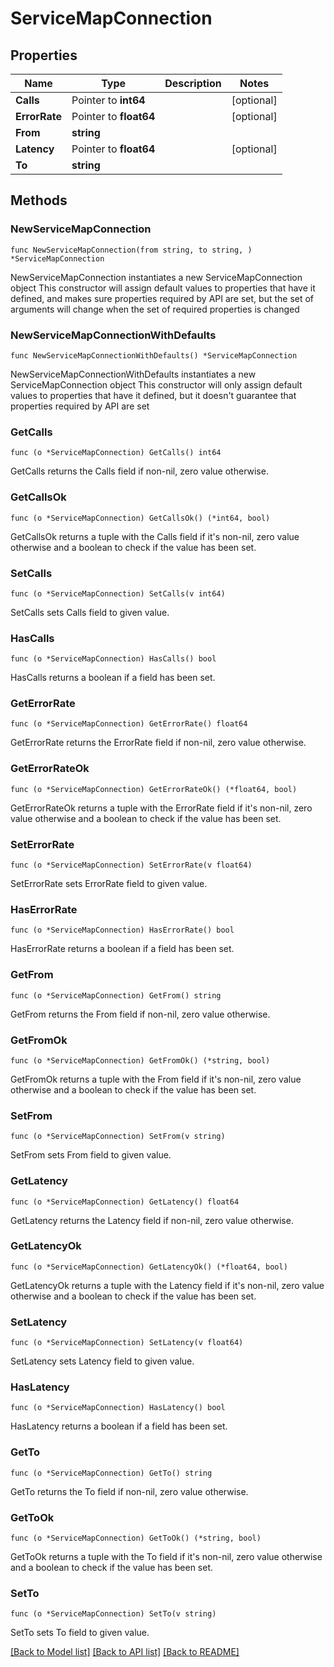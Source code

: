 # ServiceMapConnection

## Properties

Name | Type | Description | Notes
------------ | ------------- | ------------- | -------------
**Calls** | Pointer to **int64** |  | [optional] 
**ErrorRate** | Pointer to **float64** |  | [optional] 
**From** | **string** |  | 
**Latency** | Pointer to **float64** |  | [optional] 
**To** | **string** |  | 

## Methods

### NewServiceMapConnection

`func NewServiceMapConnection(from string, to string, ) *ServiceMapConnection`

NewServiceMapConnection instantiates a new ServiceMapConnection object
This constructor will assign default values to properties that have it defined,
and makes sure properties required by API are set, but the set of arguments
will change when the set of required properties is changed

### NewServiceMapConnectionWithDefaults

`func NewServiceMapConnectionWithDefaults() *ServiceMapConnection`

NewServiceMapConnectionWithDefaults instantiates a new ServiceMapConnection object
This constructor will only assign default values to properties that have it defined,
but it doesn't guarantee that properties required by API are set

### GetCalls

`func (o *ServiceMapConnection) GetCalls() int64`

GetCalls returns the Calls field if non-nil, zero value otherwise.

### GetCallsOk

`func (o *ServiceMapConnection) GetCallsOk() (*int64, bool)`

GetCallsOk returns a tuple with the Calls field if it's non-nil, zero value otherwise
and a boolean to check if the value has been set.

### SetCalls

`func (o *ServiceMapConnection) SetCalls(v int64)`

SetCalls sets Calls field to given value.

### HasCalls

`func (o *ServiceMapConnection) HasCalls() bool`

HasCalls returns a boolean if a field has been set.

### GetErrorRate

`func (o *ServiceMapConnection) GetErrorRate() float64`

GetErrorRate returns the ErrorRate field if non-nil, zero value otherwise.

### GetErrorRateOk

`func (o *ServiceMapConnection) GetErrorRateOk() (*float64, bool)`

GetErrorRateOk returns a tuple with the ErrorRate field if it's non-nil, zero value otherwise
and a boolean to check if the value has been set.

### SetErrorRate

`func (o *ServiceMapConnection) SetErrorRate(v float64)`

SetErrorRate sets ErrorRate field to given value.

### HasErrorRate

`func (o *ServiceMapConnection) HasErrorRate() bool`

HasErrorRate returns a boolean if a field has been set.

### GetFrom

`func (o *ServiceMapConnection) GetFrom() string`

GetFrom returns the From field if non-nil, zero value otherwise.

### GetFromOk

`func (o *ServiceMapConnection) GetFromOk() (*string, bool)`

GetFromOk returns a tuple with the From field if it's non-nil, zero value otherwise
and a boolean to check if the value has been set.

### SetFrom

`func (o *ServiceMapConnection) SetFrom(v string)`

SetFrom sets From field to given value.


### GetLatency

`func (o *ServiceMapConnection) GetLatency() float64`

GetLatency returns the Latency field if non-nil, zero value otherwise.

### GetLatencyOk

`func (o *ServiceMapConnection) GetLatencyOk() (*float64, bool)`

GetLatencyOk returns a tuple with the Latency field if it's non-nil, zero value otherwise
and a boolean to check if the value has been set.

### SetLatency

`func (o *ServiceMapConnection) SetLatency(v float64)`

SetLatency sets Latency field to given value.

### HasLatency

`func (o *ServiceMapConnection) HasLatency() bool`

HasLatency returns a boolean if a field has been set.

### GetTo

`func (o *ServiceMapConnection) GetTo() string`

GetTo returns the To field if non-nil, zero value otherwise.

### GetToOk

`func (o *ServiceMapConnection) GetToOk() (*string, bool)`

GetToOk returns a tuple with the To field if it's non-nil, zero value otherwise
and a boolean to check if the value has been set.

### SetTo

`func (o *ServiceMapConnection) SetTo(v string)`

SetTo sets To field to given value.



[[Back to Model list]](../README.md#documentation-for-models) [[Back to API list]](../README.md#documentation-for-api-endpoints) [[Back to README]](../README.md)


